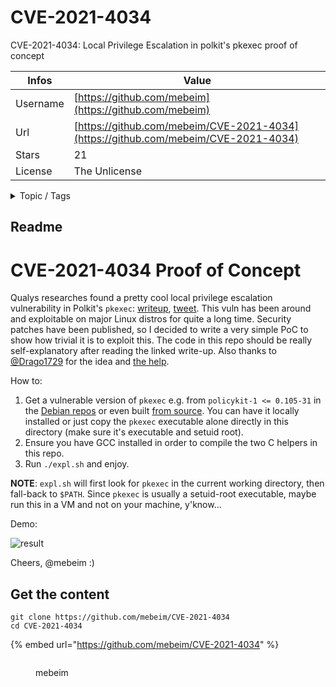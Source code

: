 # CVE-2021-4034

CVE-2021-4034: Local Privilege Escalation in polkit's pkexec proof of concept

| Infos    | Value                                                              |
| -------- | -------------------------------------------------------------------|
| Username | [https://github.com/mebeim](https://github.com/mebeim) |
| Url      | [https://github.com/mebeim/CVE-2021-4034](https://github.com/mebeim/CVE-2021-4034)                                               |
| Stars    | 21                                                          |
| License  | The Unlicense                                                        |

<details>

<summary>Topic / Tags</summary>

* cve-2021-4034* lpe* pkexec* polkit* proof-of-concept* pwnkit

</details>

## Readme

CVE-2021-4034 Proof of Concept
==============================

Qualys researches found a pretty cool local privilege escalation vulnerability
in Polkit's `pkexec`: [writeup][qualys-wup], [tweet][qualys-tweet]. This vuln
has been around and exploitable on major Linux distros for quite a long time.
Security patches have been published, so I decided to write a very simple PoC to
show how trivial it is to exploit this. The code in this repo should be really
self-explanatory after reading the linked write-up. Also thanks to
[@Drago1729][drago-twitter] for the idea and [the help][drago-tweet].

How to:

1. Get a vulnerable version of `pkexec` e.g. from `policykit-1 <= 0.105-31` in
   the [Debian repos][polkit-debian] or even built [from source][polkit-source].
   You can  have it locally installed or just copy the `pkexec` executable alone
   directly in this directory (make sure it's executable and setuid root).
2. Ensure you have GCC installed in order to compile the two C helpers in this
   repo.
3. Run `./expl.sh` and enjoy.

**NOTE**: `expl.sh` will first look for `pkexec` in the current working directory,
then fall-back to `$PATH`. Since `pkexec` is usually a setuid-root executable,
maybe run this in a VM and not on your machine, y'know...

Demo:

![result](terminal.gif)

Cheers, @mebeim :)


[qualys-wup]:    https://www.qualys.com/2022/01/25/cve-2021-4034/pwnkit.txt
[qualys-tweet]:  https://mobile.twitter.com/qualys/status/1486034484323569664
[polkit-debian]: http://ftp.us.debian.org/debian/pool/main/p/policykit-1/
[polkit-source]: https://salsa.debian.org/utopia-team/polkit/-/commits/master/
[drago-twitter]: https://twitter.com/Drago1729/
[drago-tweet]:   https://twitter.com/Drago1729/status/1486145716544319494



## Get the content

```
git clone https://github.com/mebeim/CVE-2021-4034
cd CVE-2021-4034
```

{% embed url="https://github.com/mebeim/CVE-2021-4034" %}

<figure><img src="https://avatars.githubusercontent.com/u/14198070?v=4" alt=""><figcaption><p>mebeim</p></figcaption></figure>
